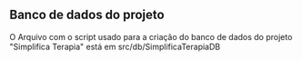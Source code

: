 ## Banco de dados do projeto

O Arquivo com o script usado para a criação do banco de dados do projeto "Simplifica Terapia" está em src/db/SimplificaTerapiaDB
